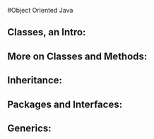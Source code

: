 #Object Oriented Java

## Classes, an Intro:
## More on Classes and Methods:
## Inheritance:
## Packages and Interfaces:
## Generics: